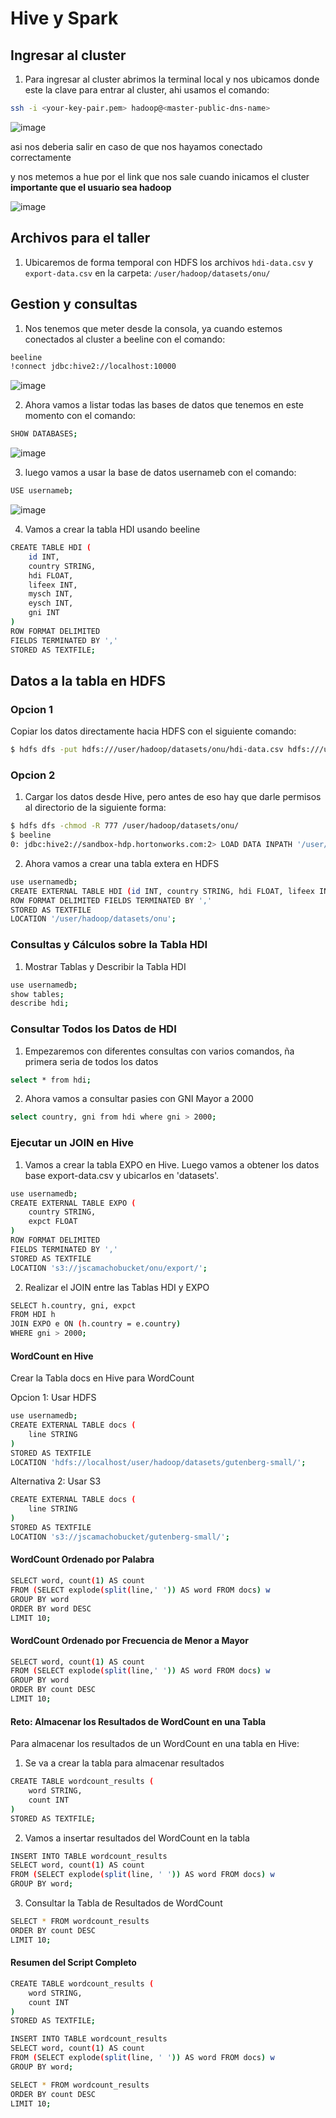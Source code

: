 # Hive y Spark

## Ingresar al cluster

1. Para ingresar al cluster abrimos la terminal local y nos ubicamos donde este la clave para entrar al cluster, ahi usamos el comando: 

```bash
ssh -i <your-key-pair.pem> hadoop@<master-public-dns-name>
```
![image](https://github.com/user-attachments/assets/91213f7a-7aff-439a-bce7-04737dd4a475)

asi nos deberia salir en caso de que nos hayamos conectado correctamente

y nos metemos a hue por el link que nos sale cuando inicamos el cluster **importante que el usuario sea hadoop**

![image](https://github.com/user-attachments/assets/ddbab723-d94c-4a88-ac12-3533f48e05df)

## Archivos para el taller

1. Ubicaremos de forma temporal con HDFS los archivos `hdi-data.csv` y `export-data.csv` en la carpeta: `/user/hadoop/datasets/onu/`

## Gestion y consultas
 1. Nos tenemos que meter desde la consola, ya cuando estemos conectados al cluster a beeline con el comando:

```bash
beeline
!connect jdbc:hive2://localhost:10000
```

![image](https://github.com/user-attachments/assets/f05943b8-8aeb-4700-baab-cd89f183d495)

2. Ahora vamos a listar todas las bases de datos que tenemos en este momento con el comando:

```bash
SHOW DATABASES;
```

![image](https://github.com/user-attachments/assets/420a7802-f278-4c59-9b2a-27dd7a78547e)

3. luego vamos a usar la base de datos usernameb con el comando:
   
```bash
USE usernameb;
```

![image](https://github.com/user-attachments/assets/5838836f-b235-4a35-b8c5-e66c649e8cb8)

4. Vamos a crear la tabla HDI usando beeline

```bash
CREATE TABLE HDI (
    id INT,
    country STRING,
    hdi FLOAT,
    lifeex INT,
    mysch INT,
    eysch INT,
    gni INT
) 
ROW FORMAT DELIMITED 
FIELDS TERMINATED BY ',' 
STORED AS TEXTFILE;
```

## Datos a la tabla en HDFS

### Opcion 1

Copiar los datos directamente hacia HDFS con el siguiente comando:

```bash
$ hdfs dfs -put hdfs:///user/hadoop/datasets/onu/hdi-data.csv hdfs:///user/hive/warehouse/usernamedb.db/hdi
```

### Opcion 2

1. Cargar los datos desde Hive, pero antes de eso hay que darle permisos al directorio de la siguiente forma: 

```bash
$ hdfs dfs -chmod -R 777 /user/hadoop/datasets/onu/
$ beeline
0: jdbc:hive2://sandbox-hdp.hortonworks.com:2> LOAD DATA INPATH '/user/hadoop/datasets/onu/hdi-data.csv' INTO TABLE HDI;
```
2. Ahora vamos a crear una tabla extera en HDFS

```bash
use usernamedb;
CREATE EXTERNAL TABLE HDI (id INT, country STRING, hdi FLOAT, lifeex INT, mysch INT, eysch INT, gni INT)
ROW FORMAT DELIMITED FIELDS TERMINATED BY ','
STORED AS TEXTFILE
LOCATION '/user/hadoop/datasets/onu';
```


### Consultas y Cálculos sobre la Tabla HDI

1. Mostrar Tablas y Describir la Tabla HDI

```bash
use usernamedb;
show tables;
describe hdi;
```

### Consultar Todos los Datos de HDI

1. Empezaremos con diferentes consultas con varios comandos, ña primera seria de todos los datos

```bash
select * from hdi;
```

2. Ahora vamos a consultar pasies con GNI Mayor a 2000

```bash
select country, gni from hdi where gni > 2000;
```

### Ejecutar un JOIN en Hive

1. Vamos a crear la tabla EXPO en Hive. Luego vamos a obtener los datos base export-data.csv y ubicarlos en 'datasets'.

```bash
use usernamedb;
CREATE EXTERNAL TABLE EXPO (
    country STRING,
    expct FLOAT
) 
ROW FORMAT DELIMITED 
FIELDS TERMINATED BY ',' 
STORED AS TEXTFILE 
LOCATION 's3://jscamachobucket/onu/export/';
```

2. Realizar el JOIN entre las Tablas HDI y EXPO

```bash
SELECT h.country, gni, expct 
FROM HDI h 
JOIN EXPO e ON (h.country = e.country) 
WHERE gni > 2000;
```

#### WordCount en Hive

Crear la Tabla docs en Hive para WordCount

Opcion 1: Usar HDFS

```bash
use usernamedb;
CREATE EXTERNAL TABLE docs (
    line STRING
) 
STORED AS TEXTFILE 
LOCATION 'hdfs://localhost/user/hadoop/datasets/gutenberg-small/';
```

Alternativa 2: Usar S3

```bash
CREATE EXTERNAL TABLE docs (
    line STRING
) 
STORED AS TEXTFILE 
LOCATION 's3://jscamachobucket/gutenberg-small/';
```

#### WordCount Ordenado por Palabra

```bash
SELECT word, count(1) AS count 
FROM (SELECT explode(split(line,' ')) AS word FROM docs) w 
GROUP BY word 
ORDER BY word DESC 
LIMIT 10;
```

#### WordCount Ordenado por Frecuencia de Menor a Mayor

```bash
SELECT word, count(1) AS count 
FROM (SELECT explode(split(line,' ')) AS word FROM docs) w 
GROUP BY word 
ORDER BY count DESC 
LIMIT 10;
```

#### Reto: Almacenar los Resultados de WordCount en una Tabla

Para almacenar los resultados de un WordCount en una tabla en Hive:

1. Se va a crear la tabla para almacenar resultados

```bash
CREATE TABLE wordcount_results (
    word STRING,
    count INT
)
STORED AS TEXTFILE;
```

2. Vamos a insertar resultados del WordCount en la tabla

```bash
INSERT INTO TABLE wordcount_results
SELECT word, count(1) AS count
FROM (SELECT explode(split(line, ' ')) AS word FROM docs) w
GROUP BY word;
```

3. Consultar la Tabla de Resultados de WordCount
```bash
SELECT * FROM wordcount_results
ORDER BY count DESC
LIMIT 10;
```

#### Resumen del Script Completo

```bash
CREATE TABLE wordcount_results (
    word STRING,
    count INT
)
STORED AS TEXTFILE;

INSERT INTO TABLE wordcount_results
SELECT word, count(1) AS count
FROM (SELECT explode(split(line, ' ')) AS word FROM docs) w
GROUP BY word;

SELECT * FROM wordcount_results
ORDER BY count DESC
LIMIT 10;
```

